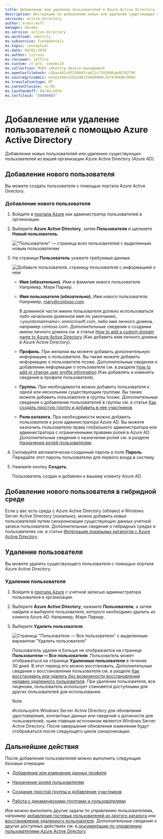 ```yaml
---
title: Добавление или удаление пользователей в Azure Active Directory | Документация Майкрософт
description: Инструкции по добавлению новых или удалению существующих пользователей с помощью Azure Active Directory.
services: active-directory
author: eross-msft
manager: daveba
ms.service: active-directory
ms.workload: identity
ms.subservice: fundamentals
ms.topic: conceptual
ms.date: 04/01/2019
ms.author: lizross
ms.reviewer: jeffsta
ms.custom: it-pro, seodec18
ms.collection: M365-identity-device-management
ms.openlocfilehash: c1bac4d2c0f236b8fca611c7391846abdb782796
ms.sourcegitcommit: e43ea344c52b3a99235660960c1e747b9d6c990e
ms.translationtype: MT
ms.contentlocale: ru-RU
ms.lasthandoff: 04/04/2019
ms.locfileid: "59009603"
---
```

# <a name="add-or-delete-users-using-azure-active-directory"></a>Добавление или удаление пользователей с помощью Azure Active Directory
Добавление новых пользователей или удалению существующих пользователей из вашей организации Azure Active Directory (Azure AD).

## <a name="add-a-new-user"></a>Добавление нового пользователя
Вы можете создать пользователя с помощью портала Azure Active Directory.

### <a name="to-add-a-new-user"></a>Добавление нового пользователя
1. Войдите в [портала Azure](https://portal.azure.com/) как администратор пользователей в организации.

2. Выберите **Azure Active Directory**, затем **Пользователи** и щелкните **Новый пользователь**.

    !["Пользователи" — страница всех пользователей с выделенным новым пользователем](media/add-users-azure-active-directory/new-user-all-users-blade.png)

3. На странице **Пользователь** укажите требуемые данные.

    ![Добавьте пользователя, страницу пользователя с информацией о нем](media/add-users-azure-active-directory/new-user-user-blade.png)

   - **Имя (обязательно).** Имя и фамилия нового пользователя. Например, Мэри Паркер.

   - **Имя пользователя (обязательно).** Имя нового пользователя. Например, mary@contoso.com.
    
       В доменной части имени пользователя должно использоваться либо начальное доменное имя по умолчанию, <_yourdomainname_>.onmicrosoft.com, либо имя личного домена, например contoso.com. Дополнительные сведения о создании имени личного домена см. в статье [How to add a custom domain name to Azure Active Directory](add-custom-domain.md) (Как добавить имя личного домена в Azure Active Directory).

   - **Профиль.** При желании вы можете добавить дополнительную информацию о пользователе. Вы также можете добавить информацию о пользователе позже. Дополнительные сведения о добавлении информации о пользователе см. в разделе [How to add or change user profile information](active-directory-users-profile-azure-portal.md) (Как добавлять и изменять сведения в профиле пользователя).

   - **Группы.** При необходимости можно добавить пользователя к одной или нескольким существующим группам. Вы также можете добавить пользователя в группы позже. Дополнительные сведения о добавлении пользователей в группы см. в статье [Как создать простую группу и добавить в нее участников](active-directory-groups-create-azure-portal.md).

   - **Роли каталога.** При необходимости можно добавить пользователя к роли администратора Azure AD. Вы можете назначить пользователю права глобального администратора или администратора с ограниченными правами ролей в Azure AD. Дополнительные сведения о назначении ролей см. в разделе [Назначение ролей пользователям](active-directory-users-assign-role-azure-portal.md).

4. Скопируйте автоматически созданный пароль в поле **Пароль**. Передайте этот пароль пользователю для первого входа в систему.

5. Нажмите кнопку **Создать**.

    Пользователь создан и добавлен к вашему клиенту Azure AD.

## <a name="add-a-new-user-within-a-hybrid-environment"></a>Добавление нового пользователя в гибридной среде
Если у вас есть среда с Azure Active Directory (облако) и Windows Server Active Directory (локально), можно добавить новых пользователей путем синхронизации существующих данных учетной записи пользователя. Дополнительные сведения о гибридных средах и пользователях см. в статье [Интеграция локальных каталогов с Azure Active Directory](../hybrid/whatis-hybrid-identity.md).

## <a name="delete-a-user"></a>Удаление пользователя
Вы можете удалить существующего пользователя с помощью портала Azure Active Directory.

### <a name="to-delete-a-user"></a>Удаление пользователя
1. Войдите в [портала Azure](https://portal.azure.com/) с учетной записью администратора пользователя в организации.

2. Выберите **Azure Active Directory**, нажмите **Пользователи**, а затем найдите и выберите пользователя, которого необходимо удалить из клиента Azure AD. Например, _Мэри Паркер_.

3. Выберите **Удалить пользователя**.

    ![Страница "Пользователи — Все пользователи" с выделенным вариантом "Удалить пользователя"](media/add-users-azure-active-directory/delete-user-all-users-blade.png)

    Пользователь удален и больше не отображается на странице **Пользователи — Все пользователи**. Пользователь может отображаться на странице **Удаленные пользователи** в течение 30 дней. В этот период его можно восстановить. Дополнительные сведения о восстановлении пользователя см. в разделе [Как восстановить или удалить без возможности восстановления недавно удаленного пользователя](active-directory-users-restore.md). При удалении пользователя, все лицензии, пользователь использует становятся доступными для других пользователей для использования.

    >[!Note]
    >Используйте Windows Server Active Directory для обновления удостоверения, контактных данных или сведений о должности для пользователей, чьим главным источником является Windows Server Active Directory. После завершения обновления изменения будут отображаться после следующего цикла синхронизации.

## <a name="next-steps"></a>Дальнейшие действия

После добавления пользователей можно выполнить следующие базовые операции:

- [Добавление или изменение данных профиля](active-directory-users-profile-azure-portal.md)

- [Назначение ролей пользователям](active-directory-users-assign-role-azure-portal.md)

- [Создание простой группы и добавление участников](active-directory-groups-create-azure-portal.md)

- [Работа с динамическими группами и пользователями](../users-groups-roles/groups-create-rule.md)

Или можно выполнить другие задачи по управлению пользователями, например [добавление гостевых пользователей из другого каталога](../b2b/what-is-b2b.md) или [восстановление удаленного пользователя](active-directory-users-restore.md). Дополнительные сведения о других доступных действиях см. в [документации по управлению пользователями Azure Active Directory](../users-groups-roles/index.yml).
